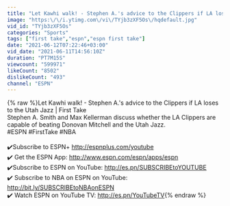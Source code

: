 ```yaml
---
title: "Let Kawhi walk! - Stephen A.'s advice to the Clippers if LA loses to the Utah Jazz | First Take"
image: "https:\/\/i.ytimg.com\/vi\/TYjb3zXF5Os\/hqdefault.jpg"
vid_id: "TYjb3zXF5Os"
categories: "Sports"
tags: ["first take","espn","espn first take"]
date: "2021-06-12T07:22:46+03:00"
vid_date: "2021-06-11T14:56:10Z"
duration: "PT7M15S"
viewcount: "599971"
likeCount: "8502"
dislikeCount: "493"
channel: "ESPN"
---
```

{% raw %}Let Kawhi walk! - Stephen A.'s advice to the Clippers if LA loses to the Utah Jazz | First Take<br />Stephen A. Smith and Max Kellerman discuss whether the LA Clippers are capable of beating Donovan Mitchell and the Utah Jazz.<br />#ESPN #FirstTake #NBA<br /><br />✔️Subscribe to ESPN+ <a rel="nofollow" target="blank" href="http://espnplus.com/youtube">http://espnplus.com/youtube</a><br />✔️ Get the ESPN App: <a rel="nofollow" target="blank" href="http://www.espn.com/espn/apps/espn">http://www.espn.com/espn/apps/espn</a><br />✔️Subscribe to ESPN on YouTube: <a rel="nofollow" target="blank" href="http://es.pn/SUBSCRIBEtoYOUTUBE">http://es.pn/SUBSCRIBEtoYOUTUBE</a><br />✔️ Subscribe to NBA on ESPN on YouTube: <a rel="nofollow" target="blank" href="http://bit.ly/SUBSCRIBEtoNBAonESPN">http://bit.ly/SUBSCRIBEtoNBAonESPN</a><br />✔️ Watch ESPN on YouTube TV: <a rel="nofollow" target="blank" href="http://es.pn/YouTubeTV">http://es.pn/YouTubeTV</a>{% endraw %}
